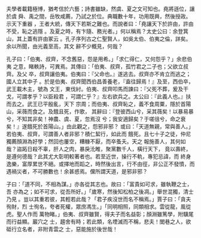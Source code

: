 夫學者載籍極博，猶考信於六藝；詩書雖缺，然虞、夏之文可知也。堯將遜位，讓於虞
舜、禹之間，岳牧咸薦，乃試之於位。典職數十年，功用既興，然後授政。示天下重器
，王者大統，傳天下若斯之難也。而說者曰：「堯讓天下於許由，許由不受，恥之逃隱
。及夏之時，有卞隨、務光者。」何以稱焉？太史公曰：余登箕山，其上蓋有許由冢云
。孔子序列古之仁聖賢人，如吳太伯、伯夷之倫，詳矣。余以所聞，由光義至高，其文
辭不少概見，何哉？

孔子曰：「伯夷、叔齊，不念舊惡，怨是用希。」「求仁得仁，又何怨乎？」余悲伯夷
之意，睹軼詩，可異焉。其傳曰：「伯夷、叔齊，孤竹君之二子也；父欲立叔齊。及父
卒，叔齊讓伯夷。伯夷曰：『父命也。』遂逃去。叔齊亦不肯立而逃之；國人立其中子
。於是伯夷、叔齊聞西伯昌善養老，『盍往歸焉！』及至，西伯卒，武王載木主，號為
文王，東伐紂。伯夷、叔齊叩馬而諫曰：『父死不葬，爰及干戈，可謂孝乎？以臣殺君
，可謂仁乎？』左右欲兵之。太公曰：『此義人也。』扶而去之。武王已平殷亂，天下
宗周；而伯夷、叔齊恥之，義不食周粟，隱於首陽山，采薇而食之。及餓且死，作歌，
其辭曰：『登彼西山兮，采其薇矣！以暴易暴兮，不知其非矣！神農、虞、夏，忽焉沒
兮；我安適歸矣？于嗟徂兮，命之衰矣！』遂餓死於首陽山。」由此觀之，怨邪非邪？
或曰：「天道無親，常與善人。」若伯夷、叔齊，可謂善人者非邪？積仁絜行，如此而
餓死。且七十子之徒，仲尼獨薦顏淵為好學；然回也屢空，糟糠不厭，而卒蚤夭。天之
報施善人，其何如哉？盜跖日殺不辜，肝人之肉，暴戾沎睢，聚黨數千人，橫行天下，
竟以壽終，是遵何德哉？此其尤大彰明較著者也。若至近世，操行不軌，專犯忌諱，而
終身逸樂，富厚累世不絕。或擇地而蹈之，時然後出言，行不由徑，非公正不發憤，而
遇禍災者，不可勝數也！余甚惑焉。儻所謂天道，是邪非邪？

子曰：「道不同，不相為謀。」亦各從其志也。故曰：「富貴如可求，雖執鞭之士，吾
亦為之；如不可求，從吾所好。」「歲寒，然後知松柏之後凋。」舉世混獨，清士乃見
。豈以其重若彼，其輕若此哉？「君子疾沒世而名不稱焉。」賈子曰：「貪夫徇財，烈
士徇名，夸者死權，眾庶馮生。」「同明相照，同類相求。雲從龍，風從虎。聖人作而
萬物睹。」伯夷、叔齊雖賢，得夫子而名益彰；顏淵雖篤學，附驥尾而行益顯。巖穴之
士，趨舍有時；若此類，名堙滅而不稱，悲夫！閭巷之人，欲砥行立名者，非附青雲之
士，惡能施於後世哉！

